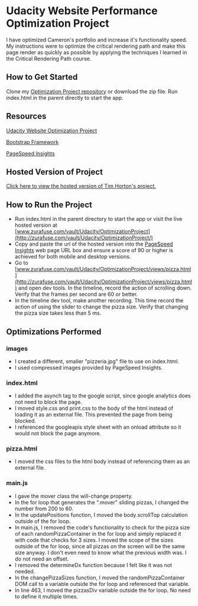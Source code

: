 # Udacity Website Performance Optimization Project

I have optimized Cameron's portfolio and increase it's functionality speed. My instructions were to optimize the critical rendering path and make this page render as quickly as possible by applying the techniques I learned in the Critical Rendering Path course.

## How to Get Started

Clone my [Optimization Project repository](https://github.com/zurafuse/udacity_optimization_project) or download the zip file. Run index.html in the parent directly to start the app.


## Resources

[Udacity Website Optimization Project](https://github.com/udacity/frontend-nanodegree-mobile-portfolio) 

[Bootstrap Framework](http://getbootstrap.com/getting-started/)

[PageSpeed Insights](https://developers.google.com/speed/pagespeed/insights/)

## Hosted Version of Project

[Click here to view the hosted version of Tim Horton's project.](http://zurafuse.com/vault/Udacity/OptimizationProject/)

## How to Run the Project

* Run index.html in the parent directory to start the app or visit the live hosted version at [www.zurafuse.com/vault/Udacity/OptimizationProject](http://zurafuse.com/vault/Udacity/OptimizationProject/)
* Copy and paste the url of the hosted version into the [PageSpeed Insights](https://developers.google.com/speed/pagespeed/insights/) web page URL box and ensure a score of 90 or higher is achieved for both mobile and desktop versions.
* Go to [www.zurafuse.com/vault/Udacity/OptimizationProject/views/pizza.html](http://zurafuse.com/vault/Udacity/OptimizationProject/views/pizza.html) and open dev tools. In the timeline, record the action of scrolling down. Verify that the frames per second are 60 or better.
* In the timeline dev tool, make another recording. This time record the action of using the slider to change the pizza size. Verify that changing the pizza size takes less than 5 ms.

## Optimizations Performed

### images

* I created a different, smaller "pizzeria.jpg" file to use on index.html.
* I used compressed images provided by PageSpeed Insights.

### index.html

* I added the asynch tag to the google script, since google analytics does not need to block the page.
* I moved style.css and print.css to the body of the html instead of loading it as an external file. This prevented the page from being blocked.
* I referenced the googleapis style sheet with an onload attribute so it would not block the page anymore.

### pizza.html

* I moved the css files to the html body instead of referencing them as an external file.

### main.js

* I gave the mover class the will-change property.
* In the for loop that generates the ".mover" sliding pizzas, I changed the number from 200 to 60.
* In the updatePositions function, I moved the body.scrollTop calculation outside of the for loop.
* In main.js, I removed the code's functionality to check for the pizza size of each randomPizzaContainer in the for loop and simply replaced it with code that checks for 3 sizes. I moved the scope of the sizes outside of the for loop, since all pizzas on the screen will be the same size anyway. I don't even need to know what the previous width was. I do not need an offset.
* I removed the determineDx function because I felt like it was not needed.
* In the changePizzaSizes function, I moved the randomPizzaContainer DOM call to a variable outside the for loop and referenced that variable.
* In line 463, I moved the pizzasDiv variable outside the for loop. No need to define it multiple times.